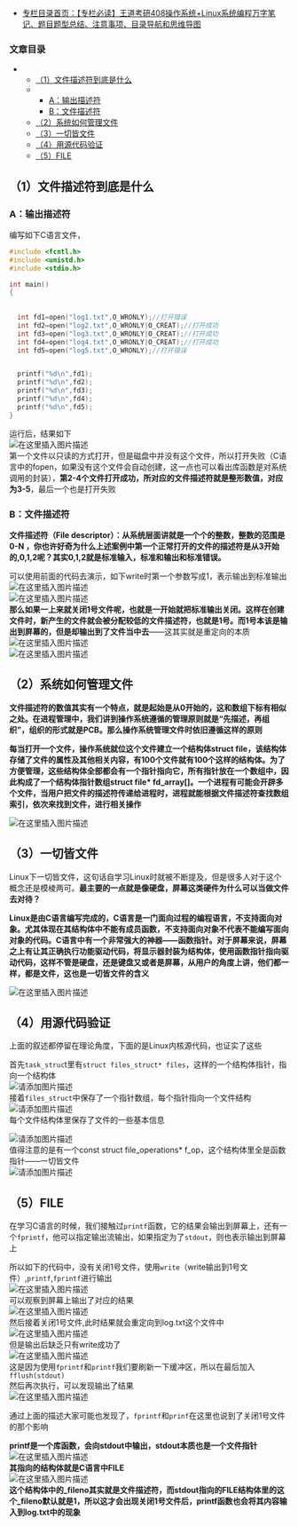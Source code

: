  

- [专栏目录首页：【专栏必读】王道考研408操作系统+Linux系统编程万字笔记、题目题型总结、注意事项、目录导航和思维导图](https://zhangxing-tech.blog.csdn.net/article/details/121004242)

### 文章目录

- - [（1）文件描述符到底是什么](#1_4)
  - - [A：输出描述符](#A_5)
    - [B：文件描述符](#B_34)
  - [（2）系统如何管理文件](#2_48)
  - [（3）一切皆文件](#3_54)
  - [（4）用源代码验证](#4_60)
  - [（5）FILE](#5FILE_72)

## （1）文件描述符到底是什么

### A：输出描述符

编写如下C语言文件，

```c
#include <fcntl.h>
#include <unistd.h>
#include <stdio.h>

int main()
{
            
            
  int fd1=open("log1.txt",O_WRONLY);//打开错误
  int fd2=open("log2.txt",O_WRONLY|O_CREAT);//打开成功
  int fd3=open("log3.txt",O_WRONLY|O_CREAT);//打开成功
  int fd4=open("log4.txt",O_WRONLY|O_CREAT);//打开成功
  int fd5=open("log5.txt",O_WRONLY);//打开错误


  printf("%d\n",fd1);
  printf("%d\n",fd2);
  printf("%d\n",fd3);
  printf("%d\n",fd4);
  printf("%d\n",fd5);
}

```

运行后，结果如下  
![在这里插入图片描述](https://ziquyun.com/main/csdn/img?url=https%3A%2F%2Fimg-blog.csdnimg.cn%2F20210322150051362.png%3Fx-oss-process%3Dimage%2Fwatermark%2Ctype_ZmFuZ3poZW5naGVpdGk%2Cshadow_10%2Ctext_aHR0cHM6Ly9ibG9nLmNzZG4ubmV0L3FxXzM5MTgzMDM0%2Csize_16%2Ccolor_FFFFFF%2Ct_70&rfUrl=https%3A%2F%2Fzhangxing-tech.blog.csdn.net%2Farticle%2Fdetails%2F116232824)  
第一个文件以只读的方式打开，但是磁盘中并没有这个文件，所以打开失败（C语言中的fopen，如果没有这个文件会自动创建，这一点也可以看出库函数是对系统调用的封装），**第2-4个文件打开成功，所对应的文件描述符就是整形数值，对应为3-5**，最后一个也是打开失败

### B：文件描述符

**文件描述符（File descriptor）：从系统层面讲就是一个个的整数，整数的范围是0-N ，你也许好奇为什么上述案例中第一个正常打开的文件的描述符是从3开始的,0,1,2呢？其实0,1,2就是标准输入，标准和输出和标准错误。**

可以使用前面的代码去演示，如下write时第一个参数写成1，表示输出到标准输出  
![在这里插入图片描述](https://ziquyun.com/main/csdn/img?url=https%3A%2F%2Fimg-blog.csdnimg.cn%2F20210328151902440.png%3Fx-oss-process%3Dimage%2Fwatermark%2Ctype_ZmFuZ3poZW5naGVpdGk%2Cshadow_10%2Ctext_aHR0cHM6Ly9ibG9nLmNzZG4ubmV0L3FxXzM5MTgzMDM0%2Csize_16%2Ccolor_FFFFFF%2Ct_70&rfUrl=https%3A%2F%2Fzhangxing-tech.blog.csdn.net%2Farticle%2Fdetails%2F116232824)  
![在这里插入图片描述](https://ziquyun.com/main/csdn/img?url=https%3A%2F%2Fimg-blog.csdnimg.cn%2F20210328151920439.png%3Fx-oss-process%3Dimage%2Fwatermark%2Ctype_ZmFuZ3poZW5naGVpdGk%2Cshadow_10%2Ctext_aHR0cHM6Ly9ibG9nLmNzZG4ubmV0L3FxXzM5MTgzMDM0%2Csize_16%2Ccolor_FFFFFF%2Ct_70&rfUrl=https%3A%2F%2Fzhangxing-tech.blog.csdn.net%2Farticle%2Fdetails%2F116232824)  
**那么如果一上来就关闭1号文件呢，也就是一开始就把标准输出关闭。这样在创建文件时，新产生的文件就会被分配较低的文件描述符，也就是1号。而1号本该是输出到屏幕的，但是却输出到了文件当中去**——这其实就是重定向的本质  
![在这里插入图片描述](https://ziquyun.com/main/csdn/img?url=https%3A%2F%2Fimg-blog.csdnimg.cn%2F20210328152618434.png%3Fx-oss-process%3Dimage%2Fwatermark%2Ctype_ZmFuZ3poZW5naGVpdGk%2Cshadow_10%2Ctext_aHR0cHM6Ly9ibG9nLmNzZG4ubmV0L3FxXzM5MTgzMDM0%2Csize_16%2Ccolor_FFFFFF%2Ct_70&rfUrl=https%3A%2F%2Fzhangxing-tech.blog.csdn.net%2Farticle%2Fdetails%2F116232824)  
![在这里插入图片描述](https://ziquyun.com/main/csdn/img?url=https%3A%2F%2Fimg-blog.csdnimg.cn%2F20210328152640978.png%3Fx-oss-process%3Dimage%2Fwatermark%2Ctype_ZmFuZ3poZW5naGVpdGk%2Cshadow_10%2Ctext_aHR0cHM6Ly9ibG9nLmNzZG4ubmV0L3FxXzM5MTgzMDM0%2Csize_16%2Ccolor_FFFFFF%2Ct_70&rfUrl=https%3A%2F%2Fzhangxing-tech.blog.csdn.net%2Farticle%2Fdetails%2F116232824)

## （2）系统如何管理文件

**文件描述符的数值其实有一个特点，就是起始是从0开始的，这和数组下标有相似之处。在进程管理中，我们讲到操作系统遵循的管理原则就是“先描述，再组织”，组织的形式就是PCB。那么操作系统管理文件时依旧遵循这样的原则**

**每当打开一个文件，操作系统就位这个文件建立一个结构体struct file，该结构体存储了文件的属性及其他相关内容，有100个文件就有100个这样的结构体。为了方便管理，这些结构体全部都会有一个指针指向它，所有指针放在一个数组中，因此构成了一个结构体指针数组struct file\* fd\_array\[\]。一个进程有可能会开辟多个文件，当用户把文件的描述符传递给进程时，进程就能根据文件描述符查找数组索引，依次来找到文件，进行相关操作**

![在这里插入图片描述](https://ziquyun.com/main/csdn/img?url=https%3A%2F%2Fimg-blog.csdnimg.cn%2F20210322153033926.jpg%3Fx-oss-process%3Dimage%2Fwatermark%2Ctype_ZmFuZ3poZW5naGVpdGk%2Cshadow_10%2Ctext_aHR0cHM6Ly9ibG9nLmNzZG4ubmV0L3FxXzM5MTgzMDM0%2Csize_16%2Ccolor_FFFFFF%2Ct_70&rfUrl=https%3A%2F%2Fzhangxing-tech.blog.csdn.net%2Farticle%2Fdetails%2F116232824)

## （3）一切皆文件

Linux下一切皆文件，这句话自学习Linux时就被不断提及，但是很多人对于这个概念还是模棱两可。**最主要的一点就是像硬盘，屏幕这类硬件为什么可以当做文件去对待？**

**Linux是由C语言编写完成的，C语言是一门面向过程的编程语言，不支持面向对象。尤其体现在其结构体中不能有成员函数，不支持面向对象不代表不能编写面向对象的代码。C语言中有一个非常强大的神器——函数指针。对于屏幕来说，屏幕之上有让其正确执行功能驱动代码，将显示器封装为结构体，使用函数指针指向驱动代码，这样不管是硬盘，还是键盘又或者是屏幕，从用户的角度上讲，他们都一样，都是文件，这也是一切皆文件的含义**

![在这里插入图片描述](https://ziquyun.com/main/csdn/img?url=https%3A%2F%2Fimg-blog.csdnimg.cn%2F20210322154810412.jpg%3Fx-oss-process%3Dimage%2Fwatermark%2Ctype_ZmFuZ3poZW5naGVpdGk%2Cshadow_10%2Ctext_aHR0cHM6Ly9ibG9nLmNzZG4ubmV0L3FxXzM5MTgzMDM0%2Csize_16%2Ccolor_FFFFFF%2Ct_70&rfUrl=https%3A%2F%2Fzhangxing-tech.blog.csdn.net%2Farticle%2Fdetails%2F116232824)

## （4）用源代码验证

上面的叙述都停留在理论角度，下面的是Linux内核源代码，也证实了这些

首先`task_struc`t里有`struct files_struct* files`，这样的一个结构体指针，指向一个结构体  
![请添加图片描述](https://ziquyun.com/main/csdn/img?url=https%3A%2F%2Fimg-blog.csdnimg.cn%2F20210322162438718.png%3Fx-oss-process%3Dimage%2Fwatermark%2Ctype_ZmFuZ3poZW5naGVpdGk%2Cshadow_10%2Ctext_aHR0cHM6Ly9ibG9nLmNzZG4ubmV0L3FxXzM5MTgzMDM0%2Csize_16%2Ccolor_FFFFFF%2Ct_70&rfUrl=https%3A%2F%2Fzhangxing-tech.blog.csdn.net%2Farticle%2Fdetails%2F116232824)  
接着`files_struct`中保存了一个指针数组，每个指针指向一个文件结构  
![请添加图片描述](https://ziquyun.com/main/csdn/img?url=https%3A%2F%2Fimg-blog.csdnimg.cn%2F20210322162438809.png%3Fx-oss-process%3Dimage%2Fwatermark%2Ctype_ZmFuZ3poZW5naGVpdGk%2Cshadow_10%2Ctext_aHR0cHM6Ly9ibG9nLmNzZG4ubmV0L3FxXzM5MTgzMDM0%2Csize_16%2Ccolor_FFFFFF%2Ct_70&rfUrl=https%3A%2F%2Fzhangxing-tech.blog.csdn.net%2Farticle%2Fdetails%2F116232824)  
每个文件结构体里保存了文件的一些基本信息

![请添加图片描述](https://ziquyun.com/main/csdn/img?url=https%3A%2F%2Fimg-blog.csdnimg.cn%2F20210322162438926.png%3Fx-oss-process%3Dimage%2Fwatermark%2Ctype_ZmFuZ3poZW5naGVpdGk%2Cshadow_10%2Ctext_aHR0cHM6Ly9ibG9nLmNzZG4ubmV0L3FxXzM5MTgzMDM0%2Csize_16%2Ccolor_FFFFFF%2Ct_70&rfUrl=https%3A%2F%2Fzhangxing-tech.blog.csdn.net%2Farticle%2Fdetails%2F116232824)  
值得注意的是有一个const struct file\_operations\* f\_op，这个结构体里全是函数指针——一切皆文件  
![请添加图片描述](https://ziquyun.com/main/csdn/img?url=https%3A%2F%2Fimg-blog.csdnimg.cn%2F20210322162438895.png%3Fx-oss-process%3Dimage%2Fwatermark%2Ctype_ZmFuZ3poZW5naGVpdGk%2Cshadow_10%2Ctext_aHR0cHM6Ly9ibG9nLmNzZG4ubmV0L3FxXzM5MTgzMDM0%2Csize_16%2Ccolor_FFFFFF%2Ct_70&rfUrl=https%3A%2F%2Fzhangxing-tech.blog.csdn.net%2Farticle%2Fdetails%2F116232824)

## （5）FILE

在学习C语言的时候，我们接触过`printf`函数，它的结果会输出到屏幕上，还有一个`fprintf`，他可以指定输出流输出，如果指定为了`stdout`，则也表示输出到屏幕上

所以如下的代码中，没有关闭1号文件，使用`write`（write输出到1号文件）,`printf`,`fprintf`进行输出  
![在这里插入图片描述](https://ziquyun.com/main/csdn/img?url=https%3A%2F%2Fimg-blog.csdnimg.cn%2F20210328164033104.png%3Fx-oss-process%3Dimage%2Fwatermark%2Ctype_ZmFuZ3poZW5naGVpdGk%2Cshadow_10%2Ctext_aHR0cHM6Ly9ibG9nLmNzZG4ubmV0L3FxXzM5MTgzMDM0%2Csize_16%2Ccolor_FFFFFF%2Ct_70&rfUrl=https%3A%2F%2Fzhangxing-tech.blog.csdn.net%2Farticle%2Fdetails%2F116232824)  
可以观察到屏幕上输出了对应的结果  
![在这里插入图片描述](https://ziquyun.com/main/csdn/img?url=https%3A%2F%2Fimg-blog.csdnimg.cn%2F20210328164054836.png%3Fx-oss-process%3Dimage%2Fwatermark%2Ctype_ZmFuZ3poZW5naGVpdGk%2Cshadow_10%2Ctext_aHR0cHM6Ly9ibG9nLmNzZG4ubmV0L3FxXzM5MTgzMDM0%2Csize_16%2Ccolor_FFFFFF%2Ct_70&rfUrl=https%3A%2F%2Fzhangxing-tech.blog.csdn.net%2Farticle%2Fdetails%2F116232824)  
然后接着关闭1号文件,此时结果就会重定向到log.txt这个文件中  
![在这里插入图片描述](https://ziquyun.com/main/csdn/img?url=https%3A%2F%2Fimg-blog.csdnimg.cn%2F20210328164427549.png%3Fx-oss-process%3Dimage%2Fwatermark%2Ctype_ZmFuZ3poZW5naGVpdGk%2Cshadow_10%2Ctext_aHR0cHM6Ly9ibG9nLmNzZG4ubmV0L3FxXzM5MTgzMDM0%2Csize_16%2Ccolor_FFFFFF%2Ct_70&rfUrl=https%3A%2F%2Fzhangxing-tech.blog.csdn.net%2Farticle%2Fdetails%2F116232824)  
但是输出后缺乏只有write成功了  
![在这里插入图片描述](https://ziquyun.com/main/csdn/img?url=https%3A%2F%2Fimg-blog.csdnimg.cn%2F20210328164443937.png&rfUrl=https%3A%2F%2Fzhangxing-tech.blog.csdn.net%2Farticle%2Fdetails%2F116232824)  
这是因为使用`fprintf`和`printf`我们要刷新一下缓冲区，所以在最后加入`fflush(stdout)`  
然后再次执行，可以发现输出了结果  
![在这里插入图片描述](https://ziquyun.com/main/csdn/img?url=https%3A%2F%2Fimg-blog.csdnimg.cn%2F20210328164818249.png&rfUrl=https%3A%2F%2Fzhangxing-tech.blog.csdn.net%2Farticle%2Fdetails%2F116232824)

通过上面的描述大家可能也发现了，`fprintf`和`prinf`在这里也说到了关闭1号文件的那个影响

**printf是一个库函数，会向stdout中输出，stdout本质也是一个文件指针**  
![在这里插入图片描述](https://ziquyun.com/main/csdn/img?url=https%3A%2F%2Fimg-blog.csdnimg.cn%2F20210328165313946.png%3Fx-oss-process%3Dimage%2Fwatermark%2Ctype_ZmFuZ3poZW5naGVpdGk%2Cshadow_10%2Ctext_aHR0cHM6Ly9ibG9nLmNzZG4ubmV0L3FxXzM5MTgzMDM0%2Csize_16%2Ccolor_FFFFFF%2Ct_70&rfUrl=https%3A%2F%2Fzhangxing-tech.blog.csdn.net%2Farticle%2Fdetails%2F116232824)  
**其指向的结构体就是C语言中FILE**  
![在这里插入图片描述](https://ziquyun.com/main/csdn/img?url=https%3A%2F%2Fimg-blog.csdnimg.cn%2F20210328165459328.png%3Fx-oss-process%3Dimage%2Fwatermark%2Ctype_ZmFuZ3poZW5naGVpdGk%2Cshadow_10%2Ctext_aHR0cHM6Ly9ibG9nLmNzZG4ubmV0L3FxXzM5MTgzMDM0%2Csize_16%2Ccolor_FFFFFF%2Ct_70&rfUrl=https%3A%2F%2Fzhangxing-tech.blog.csdn.net%2Farticle%2Fdetails%2F116232824)  
**这个结构体中的\_fileno其实就是文件描述符，而stdout指向的FILE结构体里的这个\_fileno默认就是1，所以这才会出现关闭1号文件后，printf函数也会将其内容输入到log.txt中的现象**